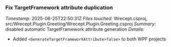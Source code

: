 ### Fix TargetFramework attribute duplication
*Timestamp:* 2025-06-25T22:50:31Z
*Files touched:* Wrecept.csproj, src/Wrecept.Plugin.Greeting/Wrecept.Plugin.Greeting.csproj
*Summary:* disabled automatic TargetFramework attribute generation
*Details:*
- Added `<GenerateTargetFrameworkAttribute>false>` to both WPF projects
